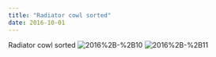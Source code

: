 ```yaml
---
title: "Radiator cowl sorted"
date: 2016-10-01 
---
```

Radiator cowl sorted﻿
![2016%2B-%2B10](/k100-project/Photos/01-10-2016/2016%2B-%2B10)
![2016%2B-%2B11](/k100-project/Photos/01-10-2016/2016%2B-%2B11)